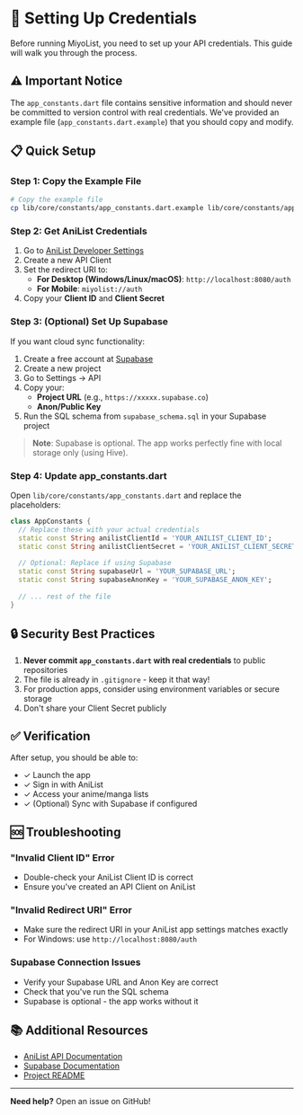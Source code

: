 # 🔐 Setting Up Credentials

Before running MiyoList, you need to set up your API credentials. This guide will walk you through the process.

## ⚠️ Important Notice

The `app_constants.dart` file contains sensitive information and should never be committed to version control with real credentials. We've provided an example file (`app_constants.dart.example`) that you should copy and modify.

## 📋 Quick Setup

### Step 1: Copy the Example File

```bash
# Copy the example file
cp lib/core/constants/app_constants.dart.example lib/core/constants/app_constants.dart
```

### Step 2: Get AniList Credentials

1. Go to [AniList Developer Settings](https://anilist.co/settings/developer)
2. Create a new API Client
3. Set the redirect URI to:
   - **For Desktop (Windows/Linux/macOS)**: `http://localhost:8080/auth`
   - **For Mobile**: `miyolist://auth`
4. Copy your **Client ID** and **Client Secret**

### Step 3: (Optional) Set Up Supabase

If you want cloud sync functionality:

1. Create a free account at [Supabase](https://supabase.com)
2. Create a new project
3. Go to Settings → API
4. Copy your:
   - **Project URL** (e.g., `https://xxxxx.supabase.co`)
   - **Anon/Public Key**
5. Run the SQL schema from `supabase_schema.sql` in your Supabase project

> **Note**: Supabase is optional. The app works perfectly fine with local storage only (using Hive).

### Step 4: Update app_constants.dart

Open `lib/core/constants/app_constants.dart` and replace the placeholders:

```dart
class AppConstants {
  // Replace these with your actual credentials
  static const String anilistClientId = 'YOUR_ANILIST_CLIENT_ID';
  static const String anilistClientSecret = 'YOUR_ANILIST_CLIENT_SECRET';
  
  // Optional: Replace if using Supabase
  static const String supabaseUrl = 'YOUR_SUPABASE_URL';
  static const String supabaseAnonKey = 'YOUR_SUPABASE_ANON_KEY';
  
  // ... rest of the file
}
```

## 🔒 Security Best Practices

1. **Never commit `app_constants.dart` with real credentials** to public repositories
2. The file is already in `.gitignore` - keep it that way!
3. For production apps, consider using environment variables or secure storage
4. Don't share your Client Secret publicly

## ✅ Verification

After setup, you should be able to:
- ✓ Launch the app
- ✓ Sign in with AniList
- ✓ Access your anime/manga lists
- ✓ (Optional) Sync with Supabase if configured

## 🆘 Troubleshooting

### "Invalid Client ID" Error
- Double-check your AniList Client ID is correct
- Ensure you've created an API Client on AniList

### "Invalid Redirect URI" Error
- Make sure the redirect URI in your AniList app settings matches exactly
- For Windows: use `http://localhost:8080/auth`

### Supabase Connection Issues
- Verify your Supabase URL and Anon Key are correct
- Check that you've run the SQL schema
- Supabase is optional - the app works without it

## 📚 Additional Resources

- [AniList API Documentation](https://anilist.gitbook.io/anilist-apiv2-docs/)
- [Supabase Documentation](https://supabase.com/docs)
- [Project README](README.md)

---

**Need help?** Open an issue on GitHub!
